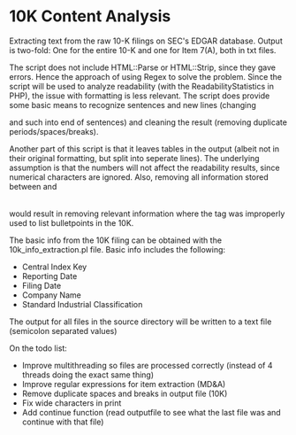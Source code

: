 10K Content Analysis
======================

Extracting text from the raw 10-K filings on SEC's EDGAR database. Output is two-fold: One for the entire 10-K and one for Item 7(A), both in txt files. 

The script does not include HTML::Parse or HTML::Strip, since they gave errors. Hence the approach of using Regex to solve the problem. Since the script will be used to analyze readability (with the ReadabilityStatistics in PHP), the issue with formatting is less relevant. The script does provide some basic means to recognize sentences and new lines (changing </p> and such into end of sentences) and cleaning the result (removing duplicate periods/spaces/breaks). 

Another part of this script is that it leaves tables in the output (albeit not in their original formatting, but split into seperate lines). The underlying assumption is that the numbers will not affect the readability results, since numerical characters are ignored. Also, removing all information stored between <TABLE> and </TABLE> would result in removing relevant information where the <TABLE> tag was improperly used to list bulletpoints in the 10K. 



The basic info from the 10K filing can be obtained with the 10k_info_extraction.pl file. Basic info includes the following:
- Central Index Key
- Reporting Date
- Filing Date
- Company Name
- Standard Industrial Classification

The output for all files in the source directory will be written to a text file (semicolon separated values)

On the todo list:
- Improve multithreading so files are processed correctly (instead of 4 threads doing the exact same thing)
- Improve regular expressions for item extraction (MD&A)
- Remove duplicate spaces and breaks in output file (10K)
- Fix wide characters in print
- Add continue function (read outputfile to see what the last file was and continue with that file)
